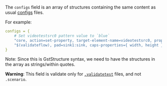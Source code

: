 The `configs` field is an array of structures containing the same content as
usual [configs](gst-validate-config.md) files.

For example:

``` yaml
configs = {
    # Set videotestsrc0 pattern value to `blue`
    "core, action=set-property, target-element-name=videotestsrc0, property-name=pattern, property-value=blue",
    "$(validateflow), pad=sink1:sink, caps-properties={ width, height };",
}
```

Note: Since this is GstStructure syntax, we need to have the structures in the
array as strings/within quotes.

**Warning**: This field is validate only for [`.validatetest`](gst-validate-test-file.md) files, and not `.scenario`.
